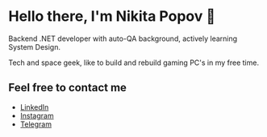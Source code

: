# Hello there, I'm Nikita Popov 👋 

Backend .NET developer with auto-QA background, actively learning System Design.

Tech and space geek, like to build and rebuild gaming PC's in my free time.


## Feel free to contact me
* [LinkedIn](https://linkedin.com/in/n-popov)
* [Instagram](https://instagram.com/mistoriver)
* [Telegram](https://t.me/mistoriver)

<!--
**mistoriver/mistoriver** is a ✨ _special_ ✨ repository because its `README.md` (this file) appears on your GitHub profile.

Here are some ideas to get you started:

- 🔭 I’m currently working on ...
- 🌱 I’m currently learning ...
- 👯 I’m looking to collaborate on ...
- 🤔 I’m looking for help with ...
- 💬 Ask me about ...
- 📫 How to reach me: ...
- 😄 Pronouns: ...
- ⚡ Fun fact: ...
-->
